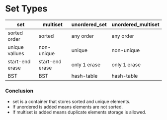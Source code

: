 # Set Types
 
| set             | multiset        | unordered_set | unordered_multiset |
|-----------------|-----------------|---------------|--------------------|
| sorted order    | sorted          | any order     | any order          |
| unique vallues  | non-unique      | unique        | non-unique         |
| start-end erase | start-end erase | only 1 erase  | only 1 erase       |
| BST             | BST             | hash-table    | hash-table         |

### Conclusion

* set is a container that stores sorted and unique elements. 
* If unordered is added means elements are not sorted. 
* If multiset is added means duplicate elements storage is allowed.